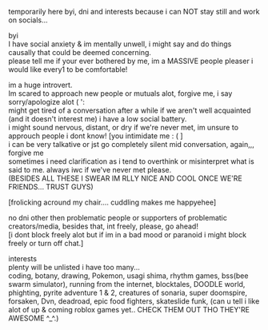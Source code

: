 temporarily here byi, dni and interests because i can NOT stay still and work on socials... 

byi                                                                                                                                                                                         
I have social anxiety & im mentally unwell, i might say and do things causally that could be deemed concerning.                                                                            
please tell me if your ever bothered by me, im a MASSIVE people pleaser i would like every1 to be comfortable! 

im a huge introvert.  
Im scared to approach new people or mutuals alot, forgive me, i say sorry/apologize alot ( ':                                                                                                       
might get tired of a conversation after a while if we aren't well acquainted (and it doesn't interest me) i have a low social battery.                                                                      
i might sound nervous, distant, or dry if we're never met, im unsure to approuch people i dont know! [you intimidate me : ( ]                                                             
i can be very talkative or jst go completely silent mid conversation, again,,, forgive me                                                                                    
sometimes i need clarification as i tend to overthink or misinterpret what is said to me. always iwc if we've never met please.                                                           
(BESIDES ALL THESE I SWEAR IM RLLY NICE AND COOL ONCE WE'RE FRIENDS... TRUST GUYS)

 [frolicking acround my chair.... cuddling makes me happyehee]                                                                                                                                                                              
                                                                                                                                                                                        
no dni other then problematic people or supporters of problematic creators/media, besides that, int freely, please, go ahead!                                                                                                                       
[i dont block freely alot but if im in a bad mood or paranoid i might block freely or turn off chat.]

interests                                                                                                                                                                                 
plenty will be unlisted i have too many...                                                                                                                                                  
coding, botany, drawing, Pokemon, usagi shima, rhythm games, bss(bee swarm simulator), running from the internet, blocktales, DOODLE world, phighting, pyrite adventure 1 & 2, creatures of sonaria, super doomspire, forsaken, Dvn, deadroad, epic food fighters, skateslide funk, (can u tell i like alot of up & coming roblox games yet.. CHECK THEM OUT THO THEY'RE AWESOME ^_^.)
